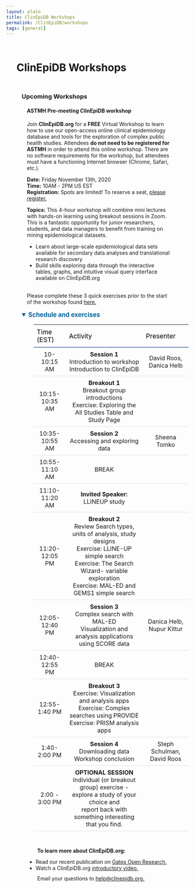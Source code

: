 ```yaml
---
layout: plain
title: ClinEpiDB Workshops
permalink: /ClinEpiDB/workshops
tags: [general]
---
```

<style>
  div.contents {
    margin: 1em;
  }
  div.contents p {
    line-height: 90%;
  }
  div.workshop {
    margin: 1em 1em;
  }

details summary, details ul {
  margin-top: 1em;
}
details summary {
  font-size: 120%;
  color: #069;
}
details p, details table {
  margin-left: 2em;
}
details table {
  margin-right: 12em;
}

table {
  margin-top: 1em;
  border-collapse: collapse;
}
/*
table, th, td {
  border: 1px solid black;
  padding: 0.5em;
}
*/
tr.break td {
  background-color: #DCDCDC;
}

table#hor-minimalist-a {
  text-align: center;
}
table#hor-minimalist-a th {
  font-size: 110%;
  font-weight: 400;
  color: #000;
  border-bottom: 2px solid #6678b1;
  padding: 0.5em;
  text-align: center;
}
table#hor-minimalist-a tr {
  border-bottom: 1px solid #ddd;
}
table#hor-minimalist-a tr:hover td {
  color: #000; 
}
table#hor-minimalist-a tr.other td {
  background-color: #fafafa;         
}
table#hor-minimalist-a tbody {
  display: table-row-group;
  vertical-align: middle;
  border-color: inherit;
}
table#hor-minimalist-a td {
  color: #00; 
  padding: 0.5em 0.5em 0.5em;
  vertical-align: middle;
}
table#hor-minimalist-a tfoot {
  font-size: 90%;
}
table#hor-minimalist-a tfoot tr {
  border:0;
}
</style>


<h1 style="padding:1em">ClinEpiDB Workshops</h1>

<div class="static-content" style="padding:0 3em">
  <h3>Upcoming Workshops</h3>

  <div class="contents">
    <h4>ASTMH Pre-meeting ClinEpiDB workshop</h4>
  </div>

  <div class="workshop">
    <p>Join <b>ClinEpiDB.org</b> for a <b>FREE</b> Virtual Workshop to learn how to use our open-access online clinical epidemiology database and tools for the exploration of complex public health studies. Attendees <b>do not need to be registered for ASTMH</b> in order to attend this online workshop. There are no software requirements for the workshop, but attendees must have a functioning Internet browser (Chrome, Safari, etc.).
    </p>
    <p>
      <b>Date:</b> Friday November 13th, 2020 <br>
      <b>Time:</b> 10AM - 2PM US EST <br>
      <b>Registration:</b> Spots are limited! To reserve a seat, <a target="_blank" href="https://docs.google.com/forms/d/e/1FAIpQLSd-CfvdSKrlevSTW5Ex6n5XftbL4nebMrAuFYvuVlfk008ZDQ/viewform" target="_blank">please register.</a>
    </p>
    <p>
      <b>Topics:</b> This 4-hour workshop will combine mini lectures with hands-on learning using breakout sessions in Zoom. This is a fantastic opportunity for junior researchers, students, and data managers to benefit from training on mining epidemiological datasets.
      <ul>
        <li>Learn about large-scale epidemiological data sets available for secondary data analyses and translational research discovery</li>
        <li>Build skills exploring data through the interactive tables, graphs, and intuitive visual query interface available on ClinEpiDB.org </li>
      </ul>
    <br>
    Please complete these 3 quick exercises prior to the start of the workshop found <a target="_blank" href="{{'/documents/clinEpi/Pre-Workshop homework.pdf' | absolute_url}}" target="_blank">here.</a>
    </p>
  </div>


<details open>
    <summary><b>Schedule and exercises</b></summary>
    <table id="hor-minimalist-a">
<thead>
<tr>
<th style="text-align:left">Time (EST)</th>
<th style="text-align:left">Activity</th>
<th style="text-align:left">Presenter</th>
</tr>
</thead>

<tbody>
<tr>
<td>10-10:15 AM</td>
<td> <b> Session 1</b>
<br>Introduction to workshop 
<br> Introduction to ClinEpiDB
</td>
<td>David Roos, Danica Helb</td>
</tr>


<tr>
<td>10:15-10:35 AM</td>
<td><b>Breakout 1</b>
<br> Breakout group introductions
<br> Exercise: Exploring the All Studies Table and Study Page </td>
<td></td>
</tr>


<tr>
<td>10:35-10:55 AM</td>
<td><b>Session 2</b>
<br> Accessing and exploring data
</td>
<td> Sheena Tomko</td>
</tr>

<tr>
<td>10:55-11:10 AM</td>
<td> BREAK
</td>
<td></td>
</tr>


<tr>
<td>11:10-11:20 AM</td>
<td> <b>Invited Speaker:</b>  LLINEUP study
</td>
<td></td>
</tr>


<tr>
<td>11:20-12:05 PM</td>
<td> <b>Breakout 2</b>
<br>Review Search types, units of analysis, study designs 
<br>
Exercise: LLINE-UP simple search 
<br>
Exercise: The Search Wizard- variable exploration
<br>
Exercise: MAL-ED and GEMS1 simple search
</td>
<td></td>
</tr>


<tr>
<td>12:05-12:40 PM</td>
<td> <b>Session 3</b>
<br>
Complex search with MAL-ED
<br>
Visualization and analysis applications using SCORE data
</td>
<td>Danica Helb,
Nupur Kittur
</td>
</tr>

<tr>
<td>12:40-12:55 PM</td>
<td> BREAK
</td>
<td></td>
</tr>


<tr>
<td>12:55-1:40 PM</td>
<td> <b>Breakout 3</b>
<br>
Exercise: Visualization and analysis apps
<br>
Exercise: Complex searches using PROVIDE 
<br>
Exercise: PRISM analysis apps 
</td>
<td></td>
</tr>


<tr>
<td>1:40-2:00 PM</td>
<td> <b>Session 4</b>
<br>
Downloading data
<br>
Workshop conclusion
</td>
<td>Steph Schulman, David Roos
</td>
</tr>


<tr>
<td>2:00 - 3:00 PM</td>
<td> <b>OPTIONAL SESSION</b>
<br>
Individual (or breakout group) exercise - explore a study of your choice and <br>report back with something interesting that you find.
<br></td>
<td></td>
</tr>
</tbody>
</table>

<div class="contents">
<br>
<p>
<b>To learn more about ClinEpiDB.org:</b> 
  <ul>
    <li>Read our recent publication on <a target="_blank" href="https://gatesopenresearch.org/articles/3-1661/v2" target="_blank">Gates Open Research.</a></li>
    <li>Watch a ClinEpiDB.org <a target="_blank" href="https://www.youtube.com/watch?v=535PcFrBH8M&feature=youtu.be" target="_blank">introductory video.</a> </li>
      </ul>
    </p>

 <p>Email your questions to <a target="_blank" href="/a/app/contact-us">help@clinepidb.org.</a>
  </p>
  </div>
